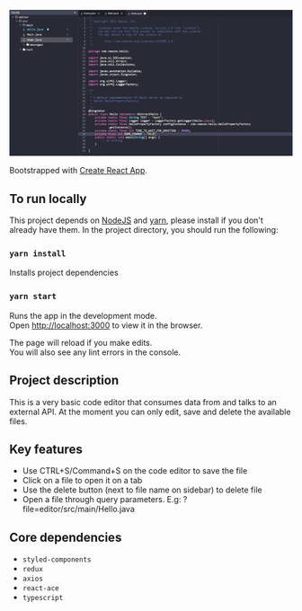 ![code editor](https://github.com/viwnj/online-editor/blob/master/images/editor.png)

Bootstrapped with [Create React App](https://github.com/facebook/create-react-app).

## To run locally
This project depends on [NodeJS](https://nodejs.org/en/) and [yarn](https://yarnpkg.com/), please install if you don't already have them.
In the project directory, you should run the following:

### `yarn install`
Installs project dependencies

### `yarn start`

Runs the app in the development mode.<br />
Open [http://localhost:3000](http://localhost:3000) to view it in the browser.

The page will reload if you make edits.<br />
You will also see any lint errors in the console.

## Project description
This is a very basic code editor that consumes data from and talks to an external API. At the moment you can only edit, save and delete the available files.

## Key features
 - Use CTRL+S/Command+S on the code editor to save the file
 - Click on a file to open it on a tab
 - Use the delete button (next to file name on sidebar) to delete file
 - Open a file through query parameters. E.g: ?file=editor/src/main/Hello.java

## Core dependencies
 - `styled-components`
 - `redux`
 - `axios`
 - `react-ace`
 - `typescript`
